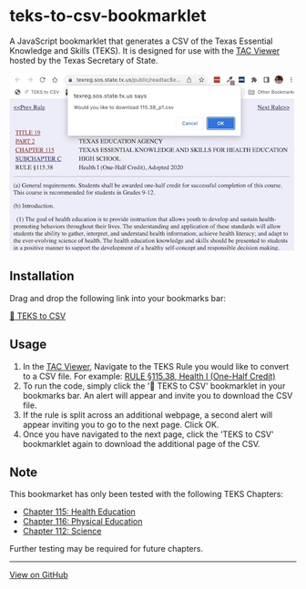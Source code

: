 # teks-to-csv-bookmarklet
A JavaScript bookmarklet that generates a CSV of the Texas Essential Knowledge and Skills (TEKS). It is designed for use with the [TAC Viewer](https://texreg.sos.state.tx.us/public/readtac$ext.ViewTAC?tac_view=3&ti=19&pt=2) hosted by the Texas Secretary of State. 

![Screenshot of an alert on the TAC website "Would you like to download 115.38_p1.csv"](teks-to-csv-screenshot.jpg)

## Installation
Drag and drop the following link into your bookmarks bar: 

<a href="javascript:(function()%7Bvar%20jsCode%20%3D%20document.createElement(%27script%27)%3BjsCode.setAttribute(%27src%27%2C%20%27https%3A%2F%2Fcdn.jsdelivr.net%2Fgh%2FRegion13%2Fteks-to-csv-bookmarklet%40master%2Fscript.js%27)%3Bdocument.body.appendChild(jsCode)%3B%7D())%3B%0A">🔖 TEKS to CSV</a>

## Usage
1. In the [TAC Viewer](https://texreg.sos.state.tx.us/public/readtac$ext.ViewTAC?tac_view=3&ti=19&pt=2), Navigate to the TEKS Rule you would like to convert to a CSV file. For example: [RULE §115.38, Health I (One-Half Credit)](https://texreg.sos.state.tx.us/public/readtac$ext.TacPage?sl=R&app=9&p_dir=&p_rloc=&p_tloc=&p_ploc=&pg=1&p_tac=&ti=19&pt=2&ch=115&rl=38)
2. To run the code, simply click the '🔖 TEKS to CSV' bookmarklet in your bookmarks bar. An alert will appear and invite you to download the CSV file. 
3. If the rule is split across an additional webpage, a second alert will appear inviting you to go to the next page. Click OK. 
4. Once you have navigated to the next page, click the 'TEKS to CSV' bookmarklet again to download the additional page of the CSV.

## Note
This bookmarket has only been tested with the following TEKS Chapters:

* [Chapter 115: Health Education](https://texreg.sos.state.tx.us/public/readtac$ext.ViewTAC?tac_view=4&ti=19&pt=2&ch=115)
* [Chapter 116: Physical Education](https://texreg.sos.state.tx.us/public/readtac$ext.ViewTAC?tac_view=4&ti=19&pt=2&ch=116)
* [Chapter 112: Science](https://texreg.sos.state.tx.us/public/readtac$ext.ViewTAC?tac_view=4&ti=19&pt=2&ch=112)

Further testing may be required for future chapters. 

---

[View on GitHub](https://github.com/Region13/teks-to-csv-bookmarklet)